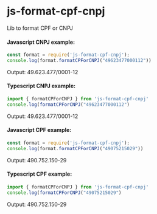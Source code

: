 # js-format-cpf-cnpj

Lib to format CPF or CNPJ

#### Javascript CNPJ example:
```js
const format = require('js-format-cpf-cnpj');  
console.log(format.formatCPForCNPJ("49623477000112"))
``` 
Output:
49.623.477/0001-12

#### Typescript CNPJ example:
```ts 
import { formatCPForCNPJ } from 'js-format-cpf-cnpj'
console.log(formatCPForCNPJ("49623477000112")
```

Output:
49.623.477/0001-12

#### Javascript CPF example:
```js
const format = require('js-format-cpf-cnpj');  
console.log(format.formatCPForCNPJ("49075215029"))
``` 
Output:
490.752.150-29

#### Typescript CPF example:
```ts 
import { formatCPForCNPJ } from 'js-format-cpf-cnpj'
console.log(formatCPForCNPJ("49075215029")
```

Output:
490.752.150-29